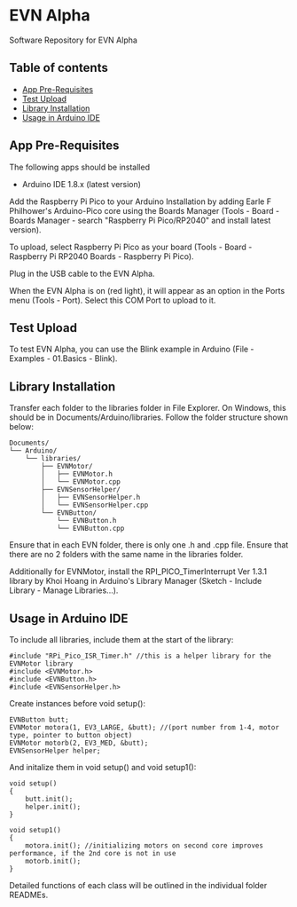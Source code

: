 # EVN Alpha
Software Repository for EVN Alpha

## Table of contents
- [App Pre-Requisites](#app-pre-requisites)
- [Test Upload](#test-upload)
- [Library Installation](#library-installation)
- [Usage in Arduino IDE](#usage-in-arduino-ide)

## App Pre-Requisites
The following apps should be installed
* Arduino IDE 1.8.x (latest version)

Add the Raspberry Pi Pico to your Arduino Installation by adding Earle F Philhower's Arduino-Pico core using the Boards Manager (Tools - Board - Boards Manager - search "Raspberry Pi Pico/RP2040" and install latest version).

To upload, select Raspberry Pi Pico as your board (Tools - Board - Raspberry Pi RP2040 Boards - Raspberry Pi Pico).

Plug in the USB cable to the EVN Alpha. 

When the EVN Alpha is on (red light), it will appear as an option in the Ports menu (Tools - Port). Select this COM Port to upload to it.

## Test Upload
To test EVN Alpha, you can use the Blink example in Arduino (File - Examples - 01.Basics - Blink).

## Library Installation

Transfer each folder to the libraries folder in File Explorer. On Windows, this should be in Documents/Arduino/libraries. Follow the folder structure shown below:

```
Documents/
└── Arduino/
    └── libraries/
        ├── EVNMotor/
        │   ├── EVNMotor.h
        │   └── EVNMotor.cpp
        ├── EVNSensorHelper/
        │   ├── EVNSensorHelper.h
        │   └── EVNSensorHelper.cpp
        └── EVNButton/
            └── EVNButton.h
            └── EVNButton.cpp

```

Ensure that in each EVN folder, there is only one .h and .cpp file.
Ensure that there are no 2 folders with the same name in the libraries folder.

Additionally for EVNMotor, install the RPI_PICO_TimerInterrupt Ver 1.3.1 library by Khoi Hoang in Arduino's Library Manager (Sketch - Include Library - Manage Libraries...).


## Usage in Arduino IDE
To include all libraries, include them at the start of the library:

```
#include "RPi_Pico_ISR_Timer.h" //this is a helper library for the EVNMotor library
#include <EVNMotor.h>
#include <EVNButton.h>
#include <EVNSensorHelper.h>
```

Create instances before void setup():

```
EVNButton butt;
EVNMotor motora(1, EV3_LARGE, &butt); //(port number from 1-4, motor type, pointer to button object)
EVNMotor motorb(2, EV3_MED, &butt); 
EVNSensorHelper helper;
```


And initalize them in void setup() and void setup1():
```
void setup()
{
    butt.init();
    helper.init();
}

void setup1()
{
    motora.init(); //initializing motors on second core improves performance, if the 2nd core is not in use
    motorb.init();
}

```

Detailed functions of each class will be outlined in the individual folder READMEs.